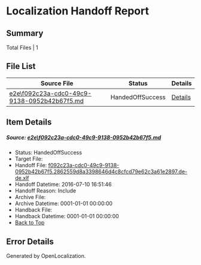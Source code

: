 # <a name='report-top'></a> Localization Handoff Report

## Summary
 Total Files | 1

## File List
 Source File | Status | Details 
 ----------- | ------ | ------- 
 [e2e\f092c23a-cdc0-49c9-9138-0952b42b67f5.md](https://github.com/OpenLocalizationTestOrg/oltest/blob/40dd827b7066cea238c1ff3764cad51599be63ca/e2e/f092c23a-cdc0-49c9-9138-0952b42b67f5.md) | HandedOffSuccess | [Details](#a534ab70bd34820e69d30695c8bdfaf781eb90262)

## Item Details
##### <a name='a534ab70bd34820e69d30695c8bdfaf781eb90262'></a> Source: [e2e\f092c23a-cdc0-49c9-9138-0952b42b67f5.md](https://github.com/OpenLocalizationTestOrg/oltest/blob/40dd827b7066cea238c1ff3764cad51599be63ca/e2e/f092c23a-cdc0-49c9-9138-0952b42b67f5.md)
* Status: HandedOffSuccess
* Target File: 
* Handoff File: [f092c23a-cdc0-49c9-9138-0952b42b67f5.2862559d8a3398646d4c8cfcd79e62c3a61e2897.de-de.xlf](https://github.com/OpenLocalizationTestOrg/olhandoff-e2e/blob/97eba9a5ec5b25cb6fbed9df720607fbae4eadf2/ol-handoff/OpenLocalizationTestOrg/oltest-dede-fly/ci/ht/f092c23a-cdc0-49c9-9138-0952b42b67f5.2862559d8a3398646d4c8cfcd79e62c3a61e2897.de-de.xlf)
* Handoff Datetime: 2016-07-10 16:51:46
* Handoff Reason: Include
* Archive File: 
* Archive Datetime: 0001-01-01 00:00:00
* Handback File: 
* Handback Datetime: 0001-01-01 00:00:00
* [Back to Top](#report-top)


## Error Details

Generated by OpenLocalization.
